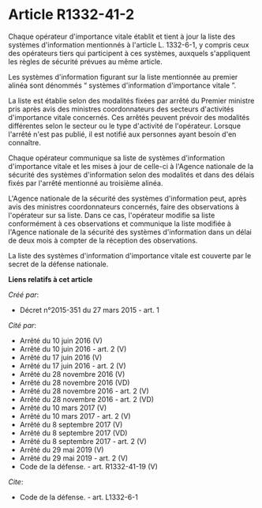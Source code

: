 # Article R1332-41-2

Chaque opérateur d'importance vitale établit et tient à jour la liste des systèmes d'information mentionnés à l'article L.
1332-6-1, y compris ceux des opérateurs tiers qui participent à ces systèmes, auxquels s'appliquent les règles de sécurité
prévues au même article. 

Les systèmes d'information figurant sur la liste mentionnée au premier alinéa sont dénommés “ systèmes d'information
d'importance vitale ”. 

La liste est établie selon des modalités fixées par arrêté du Premier ministre pris après avis des ministres coordonnateurs
des secteurs d'activités d'importance vitale concernés. Ces arrêtés peuvent prévoir des modalités différentes selon le
secteur ou le type d'activité de l'opérateur. Lorsque l'arrêté n'est pas publié, il est notifié aux personnes ayant besoin
d'en connaître. 

Chaque opérateur communique sa liste de systèmes d'information d'importance vitale et les mises à jour de celle-ci à l'Agence
nationale de la sécurité des systèmes d'information selon des modalités et dans des délais fixés par l'arrêté mentionné au
troisième alinéa. 

L'Agence nationale de la sécurité des systèmes d'information peut, après avis des ministres coordonnateurs concernés, faire
des observations à l'opérateur sur sa liste. Dans ce cas, l'opérateur modifie sa liste conformément à ces observations et
communique la liste modifiée à l'Agence nationale de la sécurité des systèmes d'information dans un délai de deux mois à
compter de la réception des observations. 

La liste des systèmes d'information d'importance vitale est couverte par le secret de la défense nationale.

**Liens relatifs à cet article**

_Créé par_:

  - Décret n°2015-351 du 27 mars 2015 - art. 1

_Cité par_:

  - Arrêté du 10 juin 2016 (V)
  - Arrêté du 10 juin 2016 - art. 2 (V)
  - Arrêté du 17 juin 2016 (V)
  - Arrêté du 17 juin 2016 - art. 2 (V)
  - Arrêté du 28 novembre 2016 (V)
  - Arrêté du 28 novembre 2016 (VD)
  - Arrêté du 28 novembre 2016 - art. 2 (V)
  - Arrêté du 28 novembre 2016 - art. 2 (VD)
  - Arrêté du 10 mars 2017 (V)
  - Arrêté du 10 mars 2017 - art. 2 (V)
  - Arrêté du 8 septembre 2017 (V)
  - Arrêté du 8 septembre 2017 (VD)
  - Arrêté du 8 septembre 2017 - art. 2 (V)
  - Arrêté du 29 mai 2019 (V)
  - Arrêté du 29 mai 2019 - art. 2 (V)
  - Code de la défense. - art. R1332-41-19 (V)

_Cite_:

  - Code de la défense. - art. L1332-6-1
